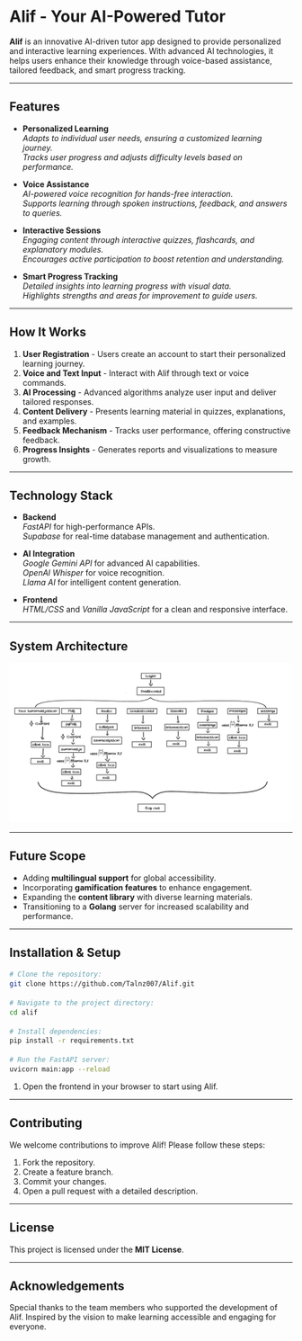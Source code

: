 # Alif - Your AI-Powered Tutor

**Alif** is an innovative AI-driven tutor app designed to provide personalized and interactive learning experiences. With advanced AI technologies, it helps users enhance their knowledge through voice-based assistance, tailored feedback, and smart progress tracking.

---

## **Features**

- **Personalized Learning**  
  *Adapts to individual user needs, ensuring a customized learning journey.*  
  *Tracks user progress and adjusts difficulty levels based on performance.*

- **Voice Assistance**  
  *AI-powered voice recognition for hands-free interaction.*  
  *Supports learning through spoken instructions, feedback, and answers to queries.*

- **Interactive Sessions**  
  *Engaging content through interactive quizzes, flashcards, and explanatory modules.*  
  *Encourages active participation to boost retention and understanding.*

- **Smart Progress Tracking**  
  *Detailed insights into learning progress with visual data.*  
  *Highlights strengths and areas for improvement to guide users.*

---

## **How It Works**

1. **User Registration** - Users create an account to start their personalized learning journey.  
2. **Voice and Text Input** - Interact with Alif through text or voice commands.  
3. **AI Processing** - Advanced algorithms analyze user input and deliver tailored responses.  
4. **Content Delivery** - Presents learning material in quizzes, explanations, and examples.  
5. **Feedback Mechanism** - Tracks user performance, offering constructive feedback.  
6. **Progress Insights** - Generates reports and visualizations to measure growth.

---

## **Technology Stack**

- **Backend**  
  *FastAPI* for high-performance APIs.  
  *Supabase* for real-time database management and authentication.

- **AI Integration**  
  *Google Gemini API* for advanced AI capabilities.  
  *OpenAI Whisper* for voice recognition.  
  *Llama AI* for intelligent content generation.

- **Frontend**  
  *HTML/CSS* and *Vanilla JavaScript* for a clean and responsive interface.

---

## **System Architecture**

![archtecture](https://github.com/Haideransari444/Alif/blob/Master/ar.png?raw=true)

---

## **Future Scope**

- Adding **multilingual support** for global accessibility.
- Incorporating **gamification features** to enhance engagement.
- Expanding the **content library** with diverse learning materials.
- Transitioning to a **Golang** server for increased scalability and performance.

---

## **Installation & Setup**

```bash
# Clone the repository:
git clone https://github.com/Talnz007/Alif.git

# Navigate to the project directory:
cd alif

# Install dependencies:
pip install -r requirements.txt

# Run the FastAPI server:
uvicorn main:app --reload
```

1. Open the frontend in your browser to start using Alif.

---

## **Contributing**

We welcome contributions to improve Alif! Please follow these steps:

1. Fork the repository.  
2. Create a feature branch.  
3. Commit your changes.  
4. Open a pull request with a detailed description.

---

## **License**

This project is licensed under the **MIT License**.

---

## **Acknowledgements**

Special thanks to the team members who supported the development of Alif. Inspired by the vision to make learning accessible and engaging for everyone.
